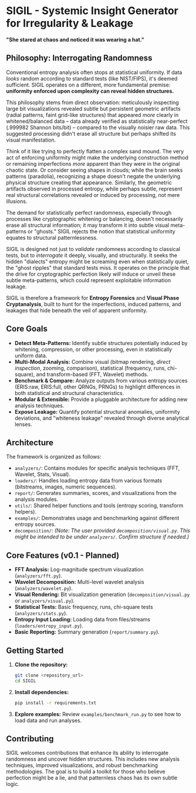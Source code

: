# SIGIL - Systemic Insight Generator for Irregularity & Leakage

**"She stared at chaos and noticed it was wearing a hat."**

## Philosophy: Interrogating Randomness

Conventional entropy analysis often stops at statistical uniformity. If data *looks* random according to standard tests (like NIST/FIPS), it's deemed sufficient. SIGIL operates on a different, more fundamental premise: **uniformity enforced upon complexity can reveal hidden structures.**

This philosophy stems from direct observation: meticulously inspecting large bit visualizations revealed subtle but persistent geometric artifacts (radial patterns, faint grid-like structures) that appeared *more* clearly in whitened/balanced data – data already verified as statistically near-perfect (.999982 Shannon bits/bit) – compared to the visually noisier raw data. This suggested processing didn't erase all structure but perhaps shifted its visual manifestation.

Think of it like trying to perfectly flatten a complex sand mound. The very act of enforcing uniformity might make the underlying construction method or remaining imperfections *more* apparent than they were in the original chaotic state. Or consider seeing shapes in clouds; while the brain seeks patterns (paradolia), recognizing a shape doesn't negate the underlying physical structure creating that appearance. Similarly, the geometric artifacts observed in processed entropy, while perhaps subtle, represent real structural correlations revealed or induced by processing, not mere illusions.

The demand for statistically perfect randomness, especially through processes like cryptographic whitening or balancing, doesn't necessarily erase all structural information; it may transform it into subtle visual meta-patterns or "ghosts." SIGIL rejects the notion that statistical uniformity equates to structural patternlessness.

SIGIL is designed not just to *validate* randomness according to classical tests, but to *interrogate* it deeply, visually, and structurally. It seeks the hidden "dialects" entropy might be screaming even when statistically quiet, the "ghost ripples" that standard tests miss. It operates on the principle that the drive for cryptographic perfection likely *will* induce or unveil these subtle meta-patterns, which could represent exploitable information leakage.

SIGIL is therefore a framework for **Entropy Forensics** and **Visual Phase Cryptanalysis**, built to hunt for the imperfections, induced patterns, and leakages that hide beneath the veil of apparent uniformity.

## Core Goals

*   **Detect Meta-Patterns:** Identify subtle structures potentially induced by whitening, compression, or other processing, even in statistically uniform data.
*   **Multi-Modal Analysis:** Combine visual (bitmap rendering, *direct inspection*, zooming, comparison), statistical (frequency, runs, chi-square), and transform-based (FFT, Wavelet) methods.
*   **Benchmark & Compare:** Analyze outputs from various entropy sources (ERIS:raw, ERIS:full, other QRNGs, PRNGs) to highlight differences in both statistical and structural characteristics.
*   **Modular & Extensible:** Provide a pluggable architecture for adding new analysis techniques.
*   **Expose Leakage:** Quantify potential structural anomalies, uniformity deviations, and "whiteness leakage" revealed through diverse analytical lenses.

## Architecture

The framework is organized as follows:

*   `analyzers/`: Contains modules for specific analysis techniques (FFT, Wavelet, Stats, Visual).
*   `loaders/`: Handles loading entropy data from various formats (bitstreams, images, numeric sequences).
*   `report/`: Generates summaries, scores, and visualizations from the analysis modules.
*   `utils/`: Shared helper functions and tools (entropy scoring, transform helpers).
*   `examples/`: Demonstrates usage and benchmarking against different entropy sources.
*   `decomposition/`: *(Note: The user provided `decomposition/visual.py`. This might be intended to be under `analyzers/`. Confirm structure if needed.)*

## Core Features (v0.1 - Planned)

*   **FFT Analysis:** Log-magnitude spectrum visualization (`analyzers/fft.py`).
*   **Wavelet Decomposition:** Multi-level wavelet analysis (`analyzers/wavelet.py`).
*   **Visual Rendering:** Bit visualization generation (`decomposition/visual.py` or `analyzers/visual.py`).
*   **Statistical Tests:** Basic frequency, runs, chi-square tests (`analyzers/stats.py`).
*   **Entropy Input Loading:** Loading data from files/streams (`loaders/entropy_input.py`).
*   **Basic Reporting:** Summary generation (`report/summary.py`).

## Getting Started

1.  **Clone the repository:**
    ```bash
    git clone <repository_url>
    cd SIGIL
    ```
2.  **Install dependencies:**
    ```bash
    pip install -r requirements.txt
    ```
3.  **Explore examples:**
    Review `examples/benchmark_run.py` to see how to load data and run analyses.

## Contributing

SIGIL welcomes contributions that enhance its ability to interrogate randomness and uncover hidden structures. This includes new analysis techniques, improved visualizations, and robust benchmarking methodologies. The goal is to build a toolkit for those who believe perfection might be a lie, and that patternless chaos has its own subtle logic.
